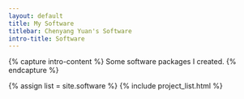 ```yaml
---
layout: default
title: My Software
titlebar: Chenyang Yuan's Software
intro-title: Software
---
```


{% capture intro-content %}
Some software packages I created.
{% endcapture %}


{% assign list = site.software %}
{% include project_list.html %}
